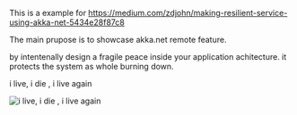 This is a example for https://medium.com/zdjohn/making-resilient-service-using-akka-net-5434e28f87c8

The main prupose is to showcase akka.net remote feature.

by intentenally design a fragile peace inside your application achitecture.
it protects the system as whole burning down.

i live, i die , i live again

![i live, i die , i live again](http://i.makeagif.com/media/6-02-2016/X0PGo3.gif)

